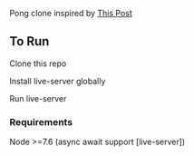 Pong clone inspired by [This Post](https://thoughtbot.com/blog/pong-clone-in-javascript)


## To Run

Clone this repo

Install live-server globally

Run live-server


### Requirements

Node >=7.6 (async await support [live-server])
